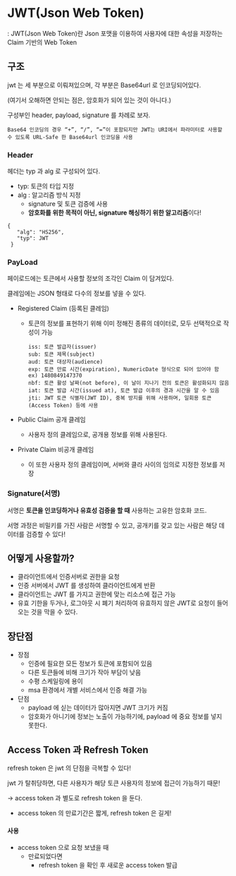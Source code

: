 # JWT(Json Web Token)

: JWT(Json Web Token)란 Json 포맷을 이용하여 사용자에 대한 속성을 저장하는 Claim 기반의 Web Token



## 구조

jwt 는 세 부분으로 이뤄져있으며, 각 부분은 Base64url 로 인코딩되어있다. 

(여기서 오해하면 안되는 점은, 암호화가 되어 있는 것이 아니다.)

구성부인 header, payload, signature 를 차례로 보자.

`Base64 인코딩의 경우 “+”, “/”, “=”이 포함되지만 JWT는 URI에서 파라미터로 사용할 수 있도록 URL-Safe 한 Base64url 인코딩을 사용`



### Header

헤더는 typ 과 alg 로 구성되어 있다.

- typ: 토큰의 타입 지정
- alg : 알고리즘 방식 지정 
  - signature 및 토큰 검증에 사용
  - **암호화를 위한 목적이 아닌, signature 해싱하기 위한 알고리즘**이다!

```
{ 
   "alg": "HS256",
   "typ": JWT
 }
```



### PayLoad

페이로드에는 토큰에서 사용할 정보의 조각인 Claim 이 담겨있다.

 클레임에는 JSON 형태로 다수의 정보를 넣을 수 있다. 

- Registered Claim (등록된 클레임)

  - 토큰의 정보를 표현하기 위해 이미 정해진 종류의 데이터로, 모두 선택적으로 작성이 가능

    ```
    iss: 토큰 발급자(issuer)
    sub: 토큰 제목(subject)
    aud: 토큰 대상자(audience)
    exp: 토큰 만료 시간(expiration), NumericDate 형식으로 되어 있어야 함 ex) 1480849147370
    nbf: 토큰 활성 날짜(not before), 이 날이 지나기 전의 토큰은 활성화되지 않음
    iat: 토큰 발급 시간(issued at), 토큰 발급 이후의 경과 시간을 알 수 있음
    jti: JWT 토큰 식별자(JWT ID), 중복 방지를 위해 사용하며, 일회용 토큰(Access Token) 등에 사용
    ```

- Public Claim 공개 클레임

  - 사용자 정의 클레임으로, 공개용 정보를 위해 사용된다. 

- Private Claim 비공개 클레임

  - 이 또한 사용자 정의 클레임이며, 서버와 클라 사이의 임의로 지정한 정보를 저장



### Signature(서명)

서명은 **토큰을 인코딩하거나 유효성 검증을 할 때** 사용하는 고유한 암호화 코드.

서명 과정은 비밀키를 가진 사람은 서명할 수 있고, 공개키를 갖고 있는 사람은 해당 데이터를 검증할 수 있다!





## 어떻게 사용할까?

- 클라이언트에서 인증서버로 권한을 요청
- 인증 서버에서 JWT 를 생성하여 클라이언트에게 반환
- 클라이언트는 JWT 를 가지고 권한에 맞는 리소스에 접근 가능
- 유효 기한을 두거나, 로그아웃 시 폐기 처리하여 유효하지 않은 JWT로 요청이 들어오는 것을 막을 수 있다.



## 장단점

- 장점
  - 인증에 필요한 모든 정보가 토큰에 포함되어 있음
  - 다른 토큰들에 비해 크기가 작아 부담이 낮음
  - 수평 스케일링에 용이
  -  msa 환경에서 개별 서비스에서 인증 해결 가능
- 단점
  - payload 에 싣는 데이터가 많아지면 JWT 크기가 커짐
  - 암호화가 아니기에 정보는 노출이 가능하기에, payload 에 중요 정보를 넣지 못한다.



## Access Token 과 Refresh Token

 refresh token 은 jwt 의 단점을 극복할 수 있다!

jwt 가 탈취당하면, 다른 사용자가 해당 토큰 사용자의 정보에 접근이 가능하기 때문!

-> access token 과 별도로 refresh token 을 둔다.

- access token 의 만료기간은 짧게, refresh token 은 길게!

#### 사용

- access token 으로 요청 보냈을 때
  - 만료되었다면
    - refresh token 을 확인 후 새로운 access token 발급




